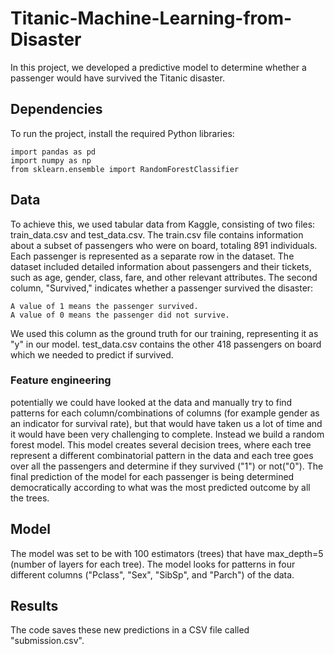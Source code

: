 # Titanic-Machine-Learning-from-Disaster
In this project, we developed a predictive model to determine whether a passenger would have survived the Titanic disaster.
## **Dependencies**
To run the project, install the required Python libraries:

```
import pandas as pd
import numpy as np
from sklearn.ensemble import RandomForestClassifier
```
## Data
To achieve this, we used tabular data from Kaggle, consisting of two files: train_data.csv and test_data.csv. The train.csv file contains information about a subset of passengers who were on board, totaling 891 individuals. Each passenger is represented as a separate row in the dataset. The dataset included detailed information about passengers and their tickets, such as age, gender, class, fare, and other relevant attributes.
The second column, "Survived," indicates whether a passenger survived the disaster:

    A value of 1 means the passenger survived.
    A value of 0 means the passenger did not survive.
We used this column as the ground truth for our training, representing it as "y" in our model.
test_data.csv contains the other 418 passengers on board which we needed to predict if survived.
### Feature engineering
potentially we could have looked at the data and manually try to find patterns for each column/combinations of columns (for example gender as an indicator for survival rate), but that would have taken us a lot of time and it would have been very challenging to complete. Instead we build a random forest model. This model creates several decision trees, where each tree represent a different combinatorial pattern in the data and each tree goes over all the passengers and determine if they survived ("1") or not("0"). The final prediction of the model for each passenger is being determined democratically according to what was the most predicted outcome by all the trees.
## Model
The model was set to be with 100 estimators (trees) that have max_depth=5 (number of layers for each tree). The model looks for patterns in four different columns ("Pclass", "Sex", "SibSp", and "Parch") of the data.

## Results
The code saves these new predictions in a CSV file called "submission.csv".
